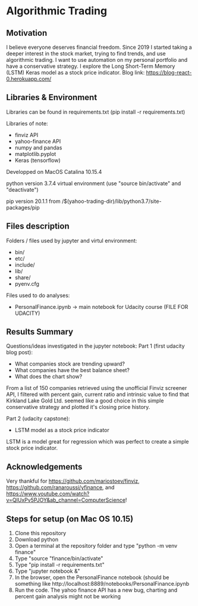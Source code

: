 # Algorithmic Trading

## Motivation

I believe everyone deserves financial freedom. Since 2019 I started taking a deeper interest in the stock market, trying to find trends, and use algorithmic trading. I want to use automation on my personal portfolio and have a conservative strategy. I explore the Long Short-Term Memory (LSTM) Keras model as a stock price indicator. Blog link: https://blog-react-0.herokuapp.com/ 

## Libraries & Environment

Libraries can be found in requirements.txt (pip install -r requirements.txt)

Libraries of note:
- finviz API
- yahoo-finance API
- numpy and pandas
- matplotlib.pyplot
- Keras (tensorflow)

Developped on MacOS Catalina 10.15.4

python version 3.7.4 virtual environment (use "source bin/activate" and "deactivate")

pip version 20.1.1 from /$(yahoo-trading-dir)/lib/python3.7/site-packages/pip

## Files description

Folders / files used by jupyter and virtul environment:

- bin/
- etc/
- include/
- lib/
- share/
- pyenv.cfg

Files used to do analyses:

- PersonalFinance.ipynb -> main notebook for Udacity course (FILE FOR UDACITY)

## Results Summary

Questions/ideas investigated in the jupyter notebook:
Part 1 (first udacity blog post):
  - What companies stock are trending upward?
  - What companies have the best balance sheet?
  - What does the chart show?

From a list of 150 companies retrieved using the unofficial Finviz screener API, I filtered with percent gain, current ratio and intrinsic value to find that Kirkland Lake Gold Ltd. seemed like a good choice in this simple conservative strategy and plotted it's closing price history.

Part 2 (udacity capstone):
- LSTM model as a stock price indicator

LSTM is a model great for regression which was perfect to create a simple stock price indicator.

## Acknowledgements

Very thankful for https://github.com/mariostoev/finviz, https://github.com/ranaroussi/yfinance, and https://www.youtube.com/watch?v=QIUxPv5PJOY&ab_channel=ComputerScience!

## Steps for setup (on Mac OS 10.15)

1. Clone this repository
3. Download python
4. Open a terminal at the repository folder and type "python -m venv finance" 
5. Type "source "finance/bin/activate"
6. Type "pip install -r requirements.txt"
7. Type "jupyter notebook &"
8. In the browser, open the PersonalFinance notebook (should be something like http://localhost:8889/notebooks/PersonalFinance.ipynb
9. Run the code. The yahoo finance API has a new bug, charting and percent gain analysis might not be working
